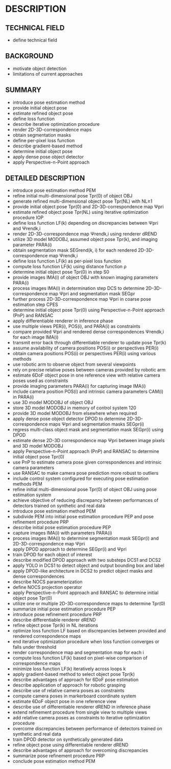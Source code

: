 # DESCRIPTION

## TECHNICAL FIELD

- define technical field

## BACKGROUND

- motivate object detection
- limitations of current approaches

## SUMMARY

- introduce pose estimation method
- provide initial object pose
- estimate refined object pose
- define loss function
- describe iterative optimization procedure
- render 2D-3D-correspondence maps
- obtain segmentation masks
- define per-pixel loss function
- describe gradient-based method
- determine initial object pose
- apply dense pose object detector
- apply Perspective-n-Point approach

## DETAILED DESCRIPTION

- introduce pose estimation method PEM
- refine initial multi-dimensional pose Tpr(0) of object OBJ
- generate refined multi-dimensional object pose Tpr(NL) with NL≥1
- provide initial object pose Tpr(0) and 2D-3D-correspondence map Ψpri
- estimate refined object pose Tpr(NL) using iterative optimization procedure IOP
- define loss function LF(k) depending on discrepancies between Ψpri and Ψrendk,i
- render 2D-3D-correspondence map Ψrendk,i using renderer dREND
- utilize 3D model MODOBJ, assumed object pose Tpr(k), and imaging parameter PARA(i)
- obtain segmentation mask SEGrend(k, i) for each rendered 2D-3D-correspondence map Ψrendk,i
- define loss function LF(k) as per-pixel loss function
- compute loss function LF(k) using distance function ρ
- determine initial object pose Tpr(0) in step S0
- provide images IMA(i) of object OBJ with known imaging parameters PARA(i)
- process images IMA(i) in determination step DCS to determine 2D-3D-correspondence map Ψpri and segmentation mask SEGpr
- further process 2D-3D-correspondence map Ψpri in coarse pose estimation step CPES
- determine initial object pose Tpr(0) using Perspective-n-Point approach (PnP) and RANSAC
- apply differentiable renderer in inference phase
- use multiple views PER(i), POS(i), and PARA(i) as constraints
- compare provided Ψpri and rendered dense correspondences Ψrendk,i for each image IMA(i)
- transmit error back through differentiable renderer to update pose Tpr(k)
- assume availability of camera positions POS(i) or perspectives PER(i)
- obtain camera positions POS(i) or perspectives PER(i) using various methods
- use robotic arm to observe object from several viewpoints
- rely on precise relative poses between cameras provided by robotic arm
- estimate 6DoF object pose in one reference view with relative camera poses used as constraints
- provide imaging parameters PARA(i) for capturing image IMA(i)
- include camera position POS(i) and intrinsic camera parameters CAM(i) in PARA(i)
- use 3D model MODOBJ of object OBJ
- store 3D model MODOBJ in memory of control system 120
- provide 3D model MODOBJ from elsewhere when required
- apply dense pose object detector DPOD to determine 2D-3D-correspondence maps Ψpri and segmentation masks SEGpr(i)
- regress multi-class object mask and segmentation mask SEGpr(i) using DPOD
- estimate dense 2D-3D correspondence map Ψpri between image pixels and 3D model MODOBJ
- apply Perspective-n-Point approach (PnP) and RANSAC to determine initial object pose Tpr(0)
- use PnP to estimate camera pose given correspondences and intrinsic camera parameters
- use RANSAC to make camera pose prediction more robust to outliers
- include control system configured for executing pose estimation methods PEM
- refine initial multi-dimensional pose Tpr(0) of object OBJ using pose estimation system
- achieve objective of reducing discrepancy between performances of detectors trained on synthetic and real data
- introduce pose estimation method PEM
- subdivide PEM into initial pose estimation procedure PEP and pose refinement procedure PRP
- describe initial pose estimation procedure PEP
- capture images IMA(i) with parameters PARA(i)
- process images IMA(i) to determine segmentation mask SEGpr(i) and 2D-3D-correspondence map Ψpri
- apply DPOD approach to determine SEGpr(i) and Ψpri
- train DPOD for each object of interest
- describe modified DPOD approach with two substeps DCS1 and DCS2
- apply YOLO in DCS1 to detect object and output bounding box and label
- apply DPOD-like architecture in DCS2 to predict object masks and dense correspondences
- describe NOCS parameterization
- define NOCS projection operator
- apply Perspective-n-Point approach and RANSAC to determine initial object pose Tpr(0)
- utilize one or multiple 2D-3D-correspondence maps to determine Tpr(0)
- summarize initial pose estimation procedure PEP
- introduce pose refinement procedure PRP
- describe differentiable renderer dREND
- refine object pose Tpr(k) in NL iterations
- optimize loss function LF based on discrepancies between provided and rendered correspondence maps
- end iterative optimization procedure when loss function converges or falls under threshold
- render correspondence map and segmentation map for each i
- compute loss function LF(k) based on pixel-wise comparison of correspondence maps
- minimize loss function LF(k) iteratively across loops k
- apply gradient-based method to select object pose Tpr(k)
- describe advantages of approach for 6DoF pose estimation
- describe application of approach for robotic grasping
- describe use of relative camera poses as constraints
- compute camera poses in markerboard coordinate system
- estimate 6DoF object pose in one reference view
- describe use of differentiable renderer dREND in inference phase
- extend refinement procedure from single view to multiple views
- add relative camera poses as constraints to iterative optimization procedure
- overcome discrepancies between performance of detectors trained on synthetic and real data
- train DPOD detector on synthetically generated data
- refine object pose using differentiable renderer dREND
- describe advantages of approach for overcoming discrepancies
- summarize pose refinement procedure PRP
- conclude pose estimation method PEM

